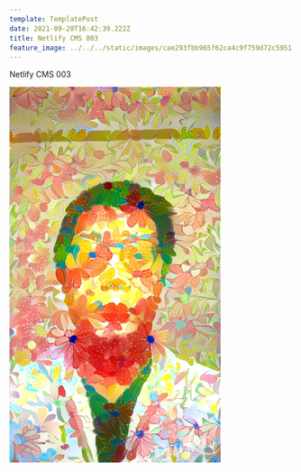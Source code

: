 ```yaml
---
template: TemplatePost
date: 2021-09-20T16:42:39.222Z
title: Netlify CMS 003
feature_image: ../../../static/images/cae293fbb965f62ca4c9f759d72c5951.jpg
---
```

Netlify CMS 003

![Flower](../../../static/images/f9b217d4736bb173cae974b266a6b5ba.jpg "Flower")